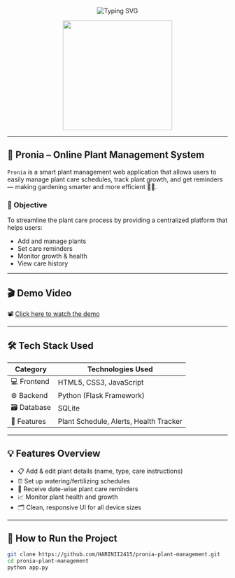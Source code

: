 <p align="center">
  <img src="https://readme-typing-svg.demolab.com?font=Fira+Code&weight=600&size=26&duration=3000&pause=1000&color=32CD32&center=true&vCenter=true&width=1000&lines=Welcome+to+Pronia+-+Online+Plant+Management+System;Track+and+Manage+Your+Plants+Easily;Smart+Gardening+Made+Simple+%F0%9F%8C%B1" alt="Typing SVG">
</p>

<div align="center">
  <img src="https://media.giphy.com/media/3oriO0OEd9QIDdllqo/giphy.gif" width="250px" />
</div>

---

## 🌿 Pronia – Online Plant Management System

`Pronia` is a smart plant management web application that allows users to easily manage plant care schedules, track plant growth, and get reminders — making gardening smarter and more efficient 🌱🌼.

### 🎯 Objective

To streamline the plant care process by providing a centralized platform that helps users:
- Add and manage plants
- Set care reminders
- Monitor growth & health
- View care history

---

## 🎬 Demo Video

📽️ [Click here to watch the demo](https://drive.google.com/file/d/1cWSXylFBJgyhMmh9LxzsGrBCcRudJh5O/view?usp=sharing)

---

## 🛠️ Tech Stack Used

| Category       | Technologies Used                                |
|----------------|---------------------------------------------------|
| 💻 Frontend     | HTML5, CSS3, JavaScript                          |
| ⚙️ Backend      | Python (Flask Framework)                         |
| 🗃️ Database     | SQLite                                           |
| 🧠 Features     | Plant Schedule, Alerts, Health Tracker           |

---

## 💡 Features Overview

- 📋 Add & edit plant details (name, type, care instructions)
- ⏰ Set up watering/fertilizing schedules
- 📅 Receive date-wise plant care reminders
- 📈 Monitor plant health and growth
- 🗂️ Clean, responsive UI for all device sizes

---

## 🚀 How to Run the Project

```bash
git clone https://github.com/HARINII2415/pronia-plant-management.git
cd pronia-plant-management
python app.py
